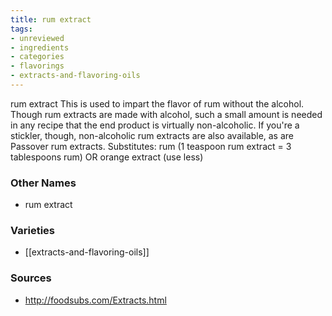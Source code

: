 ```yaml
---
title: rum extract
tags:
- unreviewed
- ingredients
- categories
- flavorings
- extracts-and-flavoring-oils
---
```

rum extract This is used to impart the flavor of rum without the alcohol. Though rum extracts are made with alcohol, such a small amount is needed in any recipe that the end product is virtually non-alcoholic. If you're a stickler, though, non-alcoholic rum extracts are also available, as are Passover rum extracts. Substitutes: rum (1 teaspoon rum extract = 3 tablespoons rum) OR orange extract (use less)

### Other Names

* rum extract

### Varieties

* [[extracts-and-flavoring-oils]]

### Sources
* http://foodsubs.com/Extracts.html
